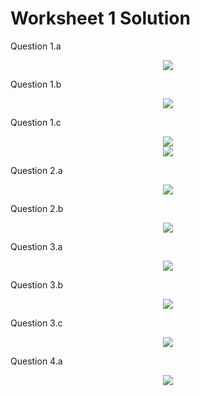 # Worksheet 1 Solution


Question 1.a

<div style="text-align: center;">
    <img src="https://user-images.githubusercontent.com/6856382/76156418-7e272e00-60b7-11ea-9805-061b452c678c.png">
</div>

Question 1.b

<div style="text-align: center;">
    <img src="https://user-images.githubusercontent.com/6856382/76164785-464fd300-6117-11ea-993a-d2e61c1084bf.png">
</div>

Question 1.c

<div style="text-align: center;">
    <img src="https://user-images.githubusercontent.com/6856382/76165174-7a78c300-611a-11ea-946b-49ba4140c381.png">
</div>

<div style="text-align: center;">
    <img src="https://user-images.githubusercontent.com/6856382/76165272-3b973d00-611b-11ea-85a9-c5a6693d92e5.png">
</div>

Question 2.a

<div style="text-align: center;">
    <img src="https://user-images.githubusercontent.com/6856382/76171636-10c8db00-6153-11ea-9a05-091669a2f3b0.png">
</div>


Question 2.b

<div style="text-align: center;">
    <img src="https://user-images.githubusercontent.com/6856382/76171709-ef1c2380-6153-11ea-92af-eb72f07f2beb.png">
</div>

Question 3.a

<div style="text-align: center;">
    <img src="https://user-images.githubusercontent.com/6856382/76174878-75922e80-616f-11ea-8933-07243497904e.png">
</div>


Question 3.b

<div style="text-align: center;">
    <img src="https://user-images.githubusercontent.com/6856382/76177298-5bf5e480-6179-11ea-8d6e-cad47facbe76.png">
</div>

Question 3.c

<div style="text-align: center;">
    <img src="https://user-images.githubusercontent.com/6856382/76176134-1e8f5800-6175-11ea-8bf4-c9ba36bcf665.png">
</div>

Question 4.a

<div style="text-align: center;">
    <img src="https://user-images.githubusercontent.com/6856382/76228194-03106580-61e6-11ea-8761-84a7ac180d5b.png">
</div>
